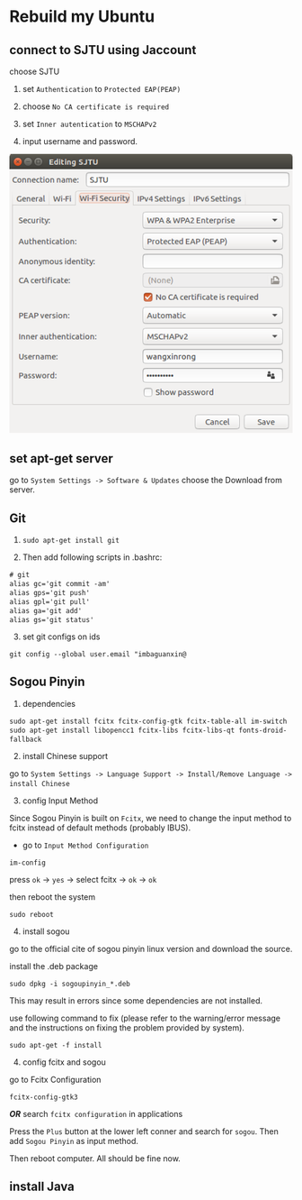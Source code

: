# Rebuild my Ubuntu

## connect to SJTU using Jaccount

choose SJTU

1. set `Authentication` to `Protected EAP(PEAP)`

2. choose `No CA certificate is required`

3. set `Inner autentication` to `MSCHAPv2`

4. input username and password.

![wifi-setting](./assets/wifi-setting.png)

## set apt-get server

go to `System Settings -> Software & Updates` choose the Download from server.

## Git

1. `sudo apt-get install git`

2. Then add following scripts in .bashrc:

```
# git
alias gc='git commit -am'
alias gps='git push'
alias gpl='git pull'
alias ga='git add'
alias gs='git status'
```

3. set git configs on ids

```
git config --global user.email "imbaguanxin@
```

## Sogou Pinyin

1. dependencies

```
sudo apt-get install fcitx fcitx-config-gtk fcitx-table-all im-switch
sudo apt-get install libopencc1 fcitx-libs fcitx-libs-qt fonts-droid-fallback
```

2. install Chinese support

go to `System Settings -> Language Support -> Install/Remove Language -> install Chinese`

3. config Input Method

Since Sogou Pinyin is built on `Fcitx`, we need to change the input method to fcitx instead of default methods (probably IBUS).

* go to `Input Method Configuration`

```
im-config
```
press `ok` -> `yes` -> select fcitx -> `ok` -> `ok`

then reboot the system
```
sudo reboot
```

4. install sogou

go to the official cite of sogou pinyin linux version and download the source.

install the .deb package

```
sudo dpkg -i sogoupinyin_*.deb
```

This may result in errors since some dependencies are not installed.

use following command to fix (please refer to the warning/error message and the instructions on fixing the problem provided by system).

```
sudo apt-get -f install
```

4. config fcitx and sogou

go to Fcitx Configuration

```
fcitx-config-gtk3
```

***OR*** search `fcitx configuration` in applications

Press the `Plus` button at the lower left conner and search for `sogou`. Then add `Sogou Pinyin`  as input method.

Then reboot computer. All should be fine now.

## install Java




